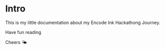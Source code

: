 # Intro

This is my little documentation about my Encode Ink Hackathong Journey.

Have fun reading 

Cheers 🌤️

